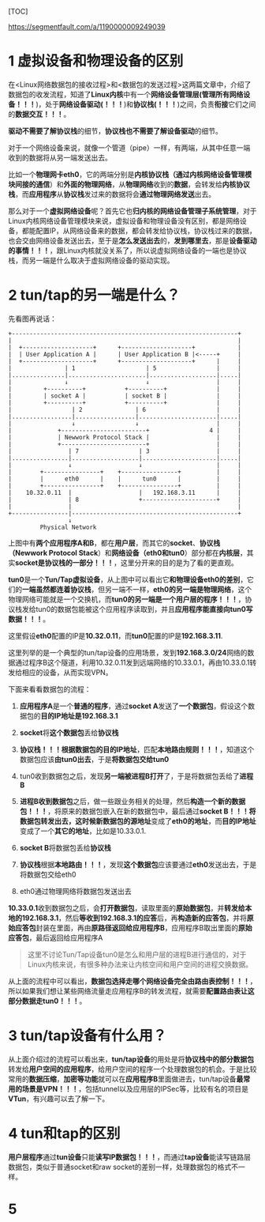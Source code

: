 [TOC]

https://segmentfault.com/a/1190000009249039

# 1 虚拟设备和物理设备的区别

在\<Linux网络数据包的接收过程\>和\<数据包的发送过程\>这两篇文章中，介绍了数据包的收发流程，知道了**Linux内核**中有一个**网络设备管理层(管理所有网络设备！！！**)，处于**网络设备驱动(！！！**)和**协议栈(！！！**)之间，负责**衔接**它们之间的**数据交互！！！**。

**驱动不需要了解协议栈**的细节，**协议栈也不需要了解设备驱动**的细节。

对于一个网络设备来说，就像一个管道（pipe）一样，有两端，从其中任意一端收到的数据将从另一端发送出去。

比如一个**物理网卡eth0**，它的两端分别是**内核协议栈（通过内核网络设备管理模块间接的通信**）和**外面的物理网络**，从**物理网络**收到的**数据**，会转发给**内核协议栈**，而**应用程序**从**协议栈**发过来的数据将会**通过物理网络发送**出去。

那么对于一个**虚拟网络设备**呢？首先它也**归内核的网络设备管理子系统管理**，对于Linux内核网络设备管理模块来说，虚拟设备和物理设备没有区别，都是网络设备，都能配置IP，从网络设备来的数据，都会转发给协议栈，协议栈过来的数据，也会交由网络设备发送出去，至于是**怎么发送出去**的，**发到哪里去**，那是**设备驱动的事情！！！**，跟Linux内核就没关系了，所以说虚拟网络设备的一端也是协议栈，而另一端是什么取决于虚拟网络设备的驱动实现。

# 2 tun/tap的另一端是什么？

先看图再说话：

```
+----------------------------------------------------------------+
|                                                                |
|  +--------------------+      +--------------------+            |
|  | User Application A |      | User Application B |<-----+     |
|  +--------------------+      +--------------------+      |     |
|               | 1                    | 5                 |     |
|...............|......................|...................|.....|
|               ↓                      ↓                   |     |
|         +----------+           +----------+              |     |
|         | socket A |           | socket B |              |     |
|         +----------+           +----------+              |     |
|                 | 2               | 6                    |     |
|.................|.................|......................|.....|
|                 ↓                 ↓                      |     |
|             +------------------------+                 4 |     |
|             | Newwork Protocol Stack |                   |     |
|             +------------------------+                   |     |
|                | 7                 | 3                   |     |
|................|...................|.....................|.....|
|                ↓                   ↓                     |     |
|        +----------------+    +----------------+          |     |
|        |      eth0      |    |      tun0      |          |     |
|        +----------------+    +----------------+          |     |
|    10.32.0.11  |                   |   192.168.3.11      |     |
|                | 8                 +---------------------+     |
|                |                                               |
+----------------|-----------------------------------------------+
                 ↓
         Physical Network
```

上图中有**两个应用程序A和B**，都在**用户层**，而其它的**socket**、**协议栈（Newwork Protocol Stack**）和**网络设备（eth0和tun0**）部分都在**内核层**，其实**socket是协议栈的一部分！！！**，这里分开来的目的是为了看的更直观。

**tun0**是一个**Tun/Tap虚拟设备**，从上图中可以看出它**和物理设备eth0的差别**，它们的**一端虽然都连着协议栈**，但另一端不一样，**eth0的另一端是物理网络**，这个物理网络可能就是一个交换机，而**tun0的另一端是一个用户层的程序！！！**，协议栈发给tun0的数据包能被这个应用程序读取到，并且**应用程序能直接向tun0写数据！！！**。

这里假设**eth0**配置的IP是**10.32.0.11**，而**tun0**配置的IP是**192.168.3.11**.

这里列举的是一个典型的tun/tap设备的应用场景，发到**192.168.3.0/24**网络的数据通过程序B这个隧道，利用10.32.0.11发到远端网络的10.33.0.1，再由10.33.0.1转发给相应的设备，从而实现VPN。

下面来看看数据包的流程：

1. **应用程序A**是一个**普通的程序**，通过**socket A**发送了**一个数据包**，假设这个数据包的**目的IP地址是192.168.3.1**

2. **socket**将**这个数据包**丢给**协议栈**

3. **协议栈！！！**根据数据包的**目的IP地址**，匹配**本地路由规则！！！**，知道这个数据包应该**由tun0出去**，于是**将数据包交给tun0**

4. tun0收到数据包之后，发现**另一端被进程B打开**了，于是将数据包丢给了**进程B**

5. **进程B收到数据包**之后，做一些跟业务相关的处理，然后**构造一个新的数据包！！！**，将原来的数据包嵌入在新的数据包中，最后通过**socket B！！！**将数据包转发出去，这时候**新数据包的源地址**变成了**eth0的地址**，而**目的IP地址**变成了一个**其它的地址**，比如是10.33.0.1.

6. **socket B**将数据包丢给**协议栈**

7. **协议栈**根据**本地路由！！！**，发现**这个数据包**应该要通过**eth0**发送出去，于是将数据包交给eth0

8. eth0通过物理网络将数据包发送出去

**10.33.0.1**收到数据包之后，会**打开数据包**，读取里面的**原始数据包**，并**转发给本地的192.168.3.1**，然后**等收到192.168.3.1的应答**后，再**构造新的应答包**，并将**原始应答包**封装在里面，再由**原路径返回给应用程序B**，应用程序B取出里面的**原始应答包**，最后返回给应用程序A

>这里不讨论Tun/Tap设备tun0是怎么和用户层的进程B进行通信的，对于Linux内核来说，有很多种办法来让内核空间和用户空间的进程交换数据。

从上面的流程中可以看出，**数据包选择走哪个网络设备完全由路由表控制！！！**，所以如果我们想让某些网络流量走应用程序B的转发流程，就需要**配置路由表让这部分数据走tun0！！！**。

# 3 tun/tap设备有什么用？

从上面介绍过的流程可以看出来，**tun/tap设备**的用处是将**协议栈中的部分数据包**转发给**用户空间的应用程序**，给用户空间的程序一个处理数据包的机会。于是比较常用的**数据压缩**，**加密等功能**就可以在**应用程序B**里面做进去，tun/tap设备**最常用的场景是VPN！！！**，包括tunnel以及应用层的IPSec等，比较有名的项目是**VTun**，有兴趣可以去了解一下。

# 4 tun和tap的区别

**用户层程序**通过**tun设备**只能**读写IP数据包！！！**，而通过**tap设备**能读写链路层数据包，类似于普通socket和raw socket的差别一样，处理数据包的格式不一样。

# 5 